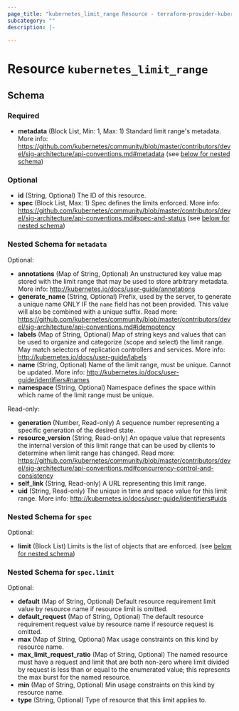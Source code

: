 ```yaml
---
page_title: "kubernetes_limit_range Resource - terraform-provider-kubernetes"
subcategory: ""
description: |-
  
---
```


# Resource `kubernetes_limit_range`





## Schema

### Required

- **metadata** (Block List, Min: 1, Max: 1) Standard limit range's metadata. More info: https://github.com/kubernetes/community/blob/master/contributors/devel/sig-architecture/api-conventions.md#metadata (see [below for nested schema](#nestedblock--metadata))

### Optional

- **id** (String, Optional) The ID of this resource.
- **spec** (Block List, Max: 1) Spec defines the limits enforced. More info: https://github.com/kubernetes/community/blob/master/contributors/devel/sig-architecture/api-conventions.md#spec-and-status (see [below for nested schema](#nestedblock--spec))

<a id="nestedblock--metadata"></a>
### Nested Schema for `metadata`

Optional:

- **annotations** (Map of String, Optional) An unstructured key value map stored with the limit range that may be used to store arbitrary metadata. More info: http://kubernetes.io/docs/user-guide/annotations
- **generate_name** (String, Optional) Prefix, used by the server, to generate a unique name ONLY IF the `name` field has not been provided. This value will also be combined with a unique suffix. Read more: https://github.com/kubernetes/community/blob/master/contributors/devel/sig-architecture/api-conventions.md#idempotency
- **labels** (Map of String, Optional) Map of string keys and values that can be used to organize and categorize (scope and select) the limit range. May match selectors of replication controllers and services. More info: http://kubernetes.io/docs/user-guide/labels
- **name** (String, Optional) Name of the limit range, must be unique. Cannot be updated. More info: http://kubernetes.io/docs/user-guide/identifiers#names
- **namespace** (String, Optional) Namespace defines the space within which name of the limit range must be unique.

Read-only:

- **generation** (Number, Read-only) A sequence number representing a specific generation of the desired state.
- **resource_version** (String, Read-only) An opaque value that represents the internal version of this limit range that can be used by clients to determine when limit range has changed. Read more: https://github.com/kubernetes/community/blob/master/contributors/devel/sig-architecture/api-conventions.md#concurrency-control-and-consistency
- **self_link** (String, Read-only) A URL representing this limit range.
- **uid** (String, Read-only) The unique in time and space value for this limit range. More info: http://kubernetes.io/docs/user-guide/identifiers#uids


<a id="nestedblock--spec"></a>
### Nested Schema for `spec`

Optional:

- **limit** (Block List) Limits is the list of objects that are enforced. (see [below for nested schema](#nestedblock--spec--limit))

<a id="nestedblock--spec--limit"></a>
### Nested Schema for `spec.limit`

Optional:

- **default** (Map of String, Optional) Default resource requirement limit value by resource name if resource limit is omitted.
- **default_request** (Map of String, Optional) The default resource requirement request value by resource name if resource request is omitted.
- **max** (Map of String, Optional) Max usage constraints on this kind by resource name.
- **max_limit_request_ratio** (Map of String, Optional) The named resource must have a request and limit that are both non-zero where limit divided by request is less than or equal to the enumerated value; this represents the max burst for the named resource.
- **min** (Map of String, Optional) Min usage constraints on this kind by resource name.
- **type** (String, Optional) Type of resource that this limit applies to.


